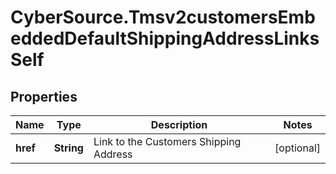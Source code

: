 # CyberSource.Tmsv2customersEmbeddedDefaultShippingAddressLinksSelf

## Properties
Name | Type | Description | Notes
------------ | ------------- | ------------- | -------------
**href** | **String** | Link to the Customers Shipping Address  | [optional] 


